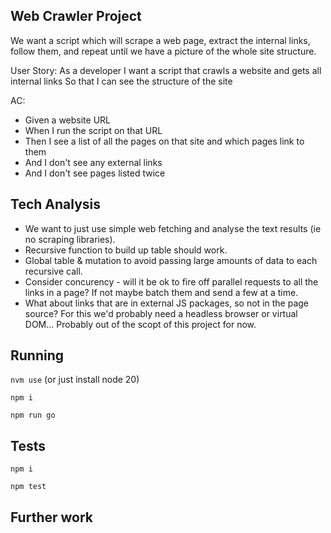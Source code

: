 ## Web Crawler Project

We want a script which will scrape a web page, extract the internal links, follow them, and repeat until we have a picture of the whole site structure.

User Story:
As a developer
I want a script that crawls a website and gets all internal links
So that I can see the structure of the site

AC:
- Given a website URL
- When I run the script on that URL
- Then I see a list of all the pages on that site and which pages link to them
- And I don't see any external links
- And I don't see pages listed twice

## Tech Analysis
- We want to just use simple web fetching and analyse the text results (ie no scraping libraries).
- Recursive function to build up table should work.
- Global table & mutation to avoid passing large amounts of data to each recursive call.
- Consider concurency - will it be ok to fire off parallel requests to all the links in a page? If not maybe batch them and send a few at a time.
- What about links that are in external JS packages, so not in the page source? For this we'd probably need a headless browser or virtual DOM... Probably out of the scopt of this project for now.

## Running
`nvm use` (or just install node 20)

`npm i`

`npm run go`

## Tests
`npm i`

`npm test`


## Further work